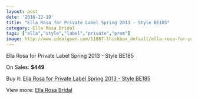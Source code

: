```yaml
---
layout: post
date: '2016-12-19'
title: "Ella Rosa for Private Label Spring 2013 - Style BE185"
category: Ella Rosa Bridal
tags: ["ella","style","label","private","prom"]
image: http://www.idealgown.com/11887-thickbox_default/ella-rosa-for-private-label-spring-2013-style-be185.jpg
---
```

Ella Rosa for Private Label Spring 2013 - Style BE185

On Sales: **$449**
<a href="https://www.idealgown.com/en/ella-rosa-bridal/4824-ella-rosa-for-private-label-spring-2013-style-be185.html"><amp-img layout="responsive" width="600" height="600" src="//www.idealgown.com/11887-thickbox_default/ella-rosa-for-private-label-spring-2013-style-be185.jpg" alt="Ella Rosa for Private Label Spring 2013 - Style BE185 0" /></a>
<a href="https://www.idealgown.com/en/ella-rosa-bridal/4824-ella-rosa-for-private-label-spring-2013-style-be185.html"><amp-img layout="responsive" width="600" height="600" src="//www.idealgown.com/11889-thickbox_default/ella-rosa-for-private-label-spring-2013-style-be185.jpg" alt="Ella Rosa for Private Label Spring 2013 - Style BE185 1" /></a>
<a href="https://www.idealgown.com/en/ella-rosa-bridal/4824-ella-rosa-for-private-label-spring-2013-style-be185.html"><amp-img layout="responsive" width="600" height="600" src="//www.idealgown.com/11888-thickbox_default/ella-rosa-for-private-label-spring-2013-style-be185.jpg" alt="Ella Rosa for Private Label Spring 2013 - Style BE185 2" /></a>

Buy it: [Ella Rosa for Private Label Spring 2013 - Style BE185](https://www.idealgown.com/en/ella-rosa-bridal/4824-ella-rosa-for-private-label-spring-2013-style-be185.html "Ella Rosa for Private Label Spring 2013 - Style BE185")

View more: [Ella Rosa Bridal](https://www.idealgown.com/en/60-ella-rosa-bridal "Ella Rosa Bridal")